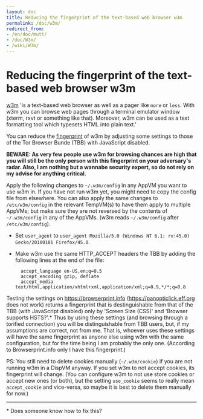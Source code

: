 ```yaml
---
layout: doc
title: Reducing the fingerprint of the text-based web browser w3m
permalink: /doc/w3m/
redirect_from:
- /en/doc/mutt/
- /doc/W3m/
- /wiki/W3m/
---
```


Reducing the fingerprint of the text-based web browser w3m
====

[w3m](http://w3m.sourceforge.net/) 'is a text-based web browser as well as a pager like `more` or `less`. With w3m you can browse web pages through a terminal emulator window (xterm, rxvt or something like that). Moreover, w3m can be used as a text formatting tool which typesets HTML into plain text.'

You can reduce the [fingerprint](https://panopticlick.eff.org/about#browser-fingerprinting) of w3m by adjusting some settings to those of the Tor Browser Bunde (TBB) with JavaScript disabled.

**BEWARE: As very few people use w3m for browsing chances are high that you will still be the only person with this fingerprint on your adversary's radar. Also, I am nothing but a wannabe security expert, so do not rely on my advise for anything critical.**

Apply the following changes to `~/.w3m/config` in any AppVM you want to use w3m in. If you have not run w3m yet, you might need to copy the config file from elsewhere. You can also apply the same changes to `/etc/w3m/config` in the relevant TempVM(s) to have them apply to multiple AppVMs; but make sure they are not reversed by the contents of `~/.w3m/config` in any of the AppVMs. (w3m reads `~/.w3m/config` after `/etc/w3m/config`).

* Set `user_agent` to `user_agent Mozilla/5.0 (Windows NT 6.1; rv:45.0) Gecko/20100101 Firefox/45.0`.
* Make w3m use the same HTTP_ACCEPT headers the TBB by adding the following lines at the end of the file:

		accept_language en-US,en;q=0.5
		accept_encoding gzip, deflate
		accept_media text/html,application/xhtml+xml,application/xml;q=0.9,*/*;q=0.8

Testing the settings on <https://browserprint.info> (<https://panopticlick.eff.org> does not work) returns a fingerprint that is destinguishable from that of the TBB (with JavaScript disabled) only by 'Screen Size (CSS)' and 'Browser supports HSTS?'.* Thus by using these settings (and browsing through a torified connection) you will be distinguishable from TBB users, but, if my assumptions are correct, not from me. That is, whoever uses these settings will have the same fingerprint as anyone else using w3m with the same configuration, but for the time being I am probably the only one. (According to Browserprint.info only I have this fingerprint.)

PS: You still need to delete cookies manually (`~/.w3m/cookie`) if you are not running w3m in a DispVM anyway. If you set w3m to not accept cookies, its fingerprint will change. (You can configure w3m to not use store cookies or accept new ones (or both), but the setting `use_cookie` seems to really mean `accept_cookie` and vice-versa, so maybe it is best to delete them manually for now.)

* * *

\* Does someone know how to fix this?
